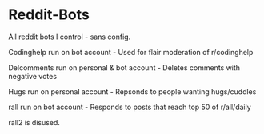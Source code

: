 # Reddit-Bots
All reddit bots I control - sans config.

Codinghelp run on bot account - Used for flair moderation of r/codinghelp

Delcomments run on personal & bot account - Deletes comments with negative votes

Hugs run on personal account - Repsonds to people wanting hugs/cuddles

rall run on bot account - Responds to posts that reach top 50 of r/all/daily

rall2 is disused.

